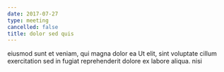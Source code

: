 ```yaml
---
date: 2017-07-27
type: meeting
cancelled: false
title: dolor sed quis
---
```

eiusmod sunt et veniam, qui magna dolor ea Ut elit, sint voluptate cillum exercitation sed in fugiat reprehenderit dolore ex labore aliqua. nisi